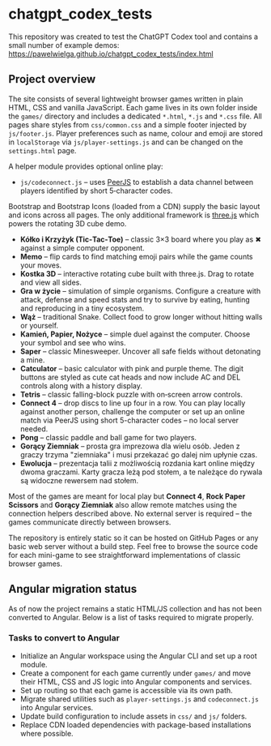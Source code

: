 # chatgpt_codex_tests

This repository was created to test the ChatGPT Codex tool and contains a small number of example demos: <https://pawelwielga.github.io/chatgpt_codex_tests/index.html>

## Project overview

The site consists of several lightweight browser games written in plain HTML, CSS and vanilla JavaScript. Each game lives in its own folder inside the `games/` directory and includes a dedicated `*.html`, `*.js` and `*.css` file. All pages share styles from `css/common.css` and a simple footer injected by `js/footer.js`. Player preferences such as name, colour and emoji are stored in `localStorage` via `js/player-settings.js` and can be changed on the `settings.html` page.

A helper module provides optional online play:

* `js/codeconnect.js` – uses [PeerJS](https://peerjs.com/) to establish a data channel between players identified by short 5‑character codes.

Bootstrap and Bootstrap Icons (loaded from a CDN) supply the basic layout and icons across all pages. The only additional framework is [three.js](https://threejs.org/) which powers the rotating 3D cube demo.

* **Kółko i Krzyżyk (Tic‑Tac‑Toe)** – classic 3×3 board where you play as ✖ against a simple computer opponent.
* **Memo** – flip cards to find matching emoji pairs while the game counts your moves.
* **Kostka 3D** – interactive rotating cube built with three.js. Drag to rotate and view all sides.
* **Gra w życie** – simulation of simple organisms. Configure a creature with attack, defense and speed stats and try to survive by eating, hunting and reproducing in a tiny ecosystem.
* **Wąż** – traditional Snake. Collect food to grow longer without hitting walls or yourself.
* **Kamień, Papier, Nożyce** – simple duel against the computer. Choose your symbol and see who wins.
* **Saper** – classic Minesweeper. Uncover all safe fields without detonating a mine.
* **Catculator** – basic calculator with pink and purple theme. The digit buttons are styled as cute cat heads and now include AC and DEL controls along with a history display.
* **Tetris** – classic falling-block puzzle with on‑screen arrow controls.
* **Connect 4** – drop discs to line up four in a row. You can play locally against another person, challenge the computer or set up an online match via PeerJS using short 5-character codes – no local server needed.
* **Pong** – classic paddle and ball game for two players.
* **Gorący Ziemniak** – prosta gra imprezowa dla wielu osób. Jeden z graczy trzyma "ziemniaka" i musi przekazać go dalej nim upłynie czas.
* **Ewolucja** – prezentacja talii z możliwością rozdania kart online między dwoma graczami. Karty gracza leżą pod stołem, a te należące do rywala są widoczne rewersem nad stołem.

Most of the games are meant for local play but **Connect 4**, **Rock Paper Scissors** and **Gorący Ziemniak** also allow remote matches using the connection helpers described above. No external server is required – the games communicate directly between browsers.

The repository is entirely static so it can be hosted on GitHub Pages or any basic web server without a build step. Feel free to browse the source code for each mini-game to see straightforward implementations of classic browser games.

## Angular migration status

As of now the project remains a static HTML/JS collection and has not been converted to Angular. Below is a list of tasks required to migrate properly.

### Tasks to convert to Angular
- Initialize an Angular workspace using the Angular CLI and set up a root module.
- Create a component for each game currently under `games/` and move their HTML, CSS and JS logic into Angular components and services.
- Set up routing so that each game is accessible via its own path.
- Migrate shared utilities such as `player-settings.js` and `codeconnect.js` into Angular services.
- Update build configuration to include assets in `css/` and `js/` folders.
- Replace CDN loaded dependencies with package-based installations where possible.


